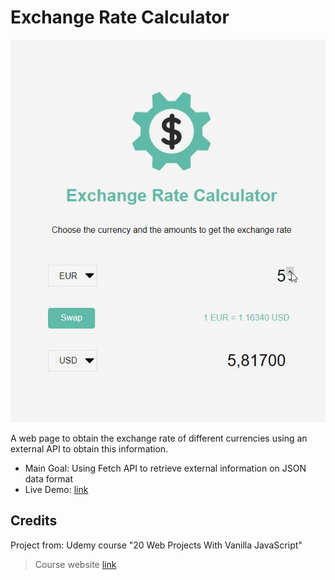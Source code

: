 # Exchange Rate Calculator

![screenshot of the ...](./data/screenshot_01.jpg)

A web page to obtain the exchange rate of different currencies using an external API to obtain this information.

- Main Goal: Using Fetch API to retrieve external information on JSON data format
- Live Demo: [link](https://orses.github.io/vanilla_javascript/exchange_rate_calculator/src/)

## Credits

Project from: Udemy course "20 Web Projects With Vanilla JavaScript"

> Course website [link](https://www.udemy.com/course/web-projects-with-vanilla-javascript)

